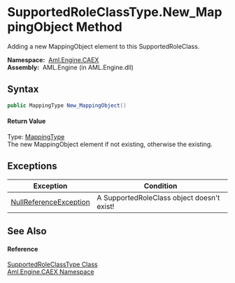 SupportedRoleClassType.New_MappingObject Method
===============================================
Adding a new MappingObject element to this SupportedRoleClass.

  **Namespace:**  [Aml.Engine.CAEX][1]  
  **Assembly:**  AML.Engine (in AML.Engine.dll)

Syntax
------

```csharp
public MappingType New_MappingObject()
```

#### Return Value
Type: [MappingType][2]  
 The new MappingObject element if not existing, otherwise the existing. 

Exceptions
----------

Exception                   | Condition                                  
--------------------------- | ------------------------------------------ 
[NullReferenceException][3] | A SupportedRoleClass object doesn't exist! 


See Also
--------

#### Reference
[SupportedRoleClassType Class][4]  
[Aml.Engine.CAEX Namespace][1]  

[1]: ../README.md
[2]: ../MappingType/README.md
[3]: https://docs.microsoft.com/dotnet/api/system.nullreferenceexception
[4]: README.md
[5]: https://www.automationml.org
[6]: ../../icons/logoShade.png